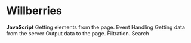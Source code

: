 # Willberries
**JavaScript**
Getting elements from the page. Event Handling
Getting data from the server
Output data to the page. Filtration. Search
